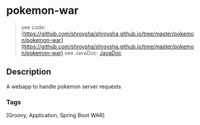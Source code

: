 # pokemon-war
> see code: [https://github.com/shroysha/shroysha.github.io/tree/master/pokemon/pokemon-war](https://github.com/shroysha/shroysha.github.io/tree/master/pokemon/pokemon-war)
> see JavaDoc: [JavaDoc](docs/javadoc/index.html)

## Description
A webapp to handle pokemon server requests

### Tags
[Groovy, Application, Spring Boot WAR]
